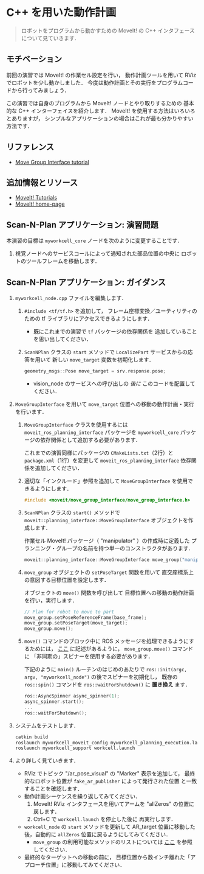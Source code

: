 # C++ を用いた動作計画

> ロボットをプログラムから動かすための MoveIt! の C++ インタフェースについて見ていきます．


## モチベーション

前回の演習では MoveIt! の作業セル設定を行い，
動作計画ツールを用いて RViz でロボットを少し動かしました．
今度は動作計画とその実行をプログラムコードから行ってみましょう．

この演習では自身のプログラムから MoveIt! ノードとやり取りするための
基本的な C++ インターフェイスを紹介します．
MoveIt! を使用する方法はいろいろとありますが，
シンプルなアプリケーションの場合はこれが最も分かりやすい方法です．


## リファレンス

* [Move Group Interface tutorial](http://docs.ros.org/kinetic/api/moveit_tutorials/html/doc/move_group_interface/move_group_interface_tutorial.html#setup)


## 追加情報とリソース

 * [MoveIt! Tutorials](http://docs.ros.org/kinetic/api/moveit_tutorials/html/)
 * [MoveIt! home-page](http://moveit.ros.org/)


## Scan-N-Plan アプリケーション: 演習問題

本演習の目標は
`myworkcell_core` ノードを次のように変更することです．

 1. 視覚ノードへのサービスコールによって通知された部品位置の中央に
    ロボットのツールフレームを移動します．


## Scan-N-Plan アプリケーション: ガイダンス

 1. `myworkcell_node.cpp` ファイルを編集します．

    1. `#include <tf/tf.h>` を追加して，
       フレーム座標変換／ユーティリティのための
       tf ライブラリにアクセスできるようにします．

       * 既にこれまでの演習で
         `tf` パッケージの依存関係を
         追加していることを思い出してください．

    1. `ScanNPlan` クラスの `start` メソッドで
       `LocalizePart` サービスからの応答を用いて
       新しい `move_target` 変数を初期化します．

       ``` c++
       geometry_msgs::Pose move_target = srv.response.pose;
       ```

       * vision_node のサービスへの呼び出しの _後に_
         このコードを配置してください．

 1. `MoveGroupInterface` を用いて
    `move_target` 位置への移動の動作計画・実行を行います．

    1. `MoveGroupInterface` クラスを使用するには
       `moveit_ros_planning_interface` パッケージを
       `myworkcell_core` パッケージの依存関係として追加する必要があります．

       これまでの演習同様にパッケージの `CMakeLists.txt`（2行）と
       `package.xml`（1行）を変更して
       `moveit_ros_planning_interface` 依存関係を追加してください．

    1. 適切な「インクルード」参照を追加して
       `MoveGroupInterface` を使用できるようにします．

       ```c++
       #include <moveit/move_group_interface/move_group_interface.h>
       ```

    1. `ScanNPlan` クラスの `start()` メソッドで
       `moveit::planning_interface::MoveGroupInterface`
       オブジェクトを作成します．

       作業セル MoveIt! パッケージ（ "manipulator" ）の作成時に定義した
       プランニング・グループの名前を持つ単一のコンストラクタがあります．

       ```c++
       moveit::planning_interface::MoveGroupInterface move_group("manipulator");
       ```

    1. `move_group` オブジェクトの `setPoseTarget` 関数を用いて
       直交座標系上の意図する目標位置を設定します．

       オブジェクトの `move()` 関数を呼び出して
       目標位置への移動の動作計画を行い，実行します．

       ```c++
       // Plan for robot to move to part
       move_group.setPoseReferenceFrame(base_frame);
       move_group.setPoseTarget(move_target);
       move_group.move();
       ```

    1. `move()` コマンドのブロック中に
       ROS メッセージを処理できるようにするためには，
       [ここ](http://docs.ros.org/jade/api/moveit_ros_planning_interface/html/classmoveit_1_1planning__interface_1_1MoveGroup.html#a4c63625e2e9eb5c342d1fc6732bd8cf7)
       に記述があるように，
       `move_group.move()` コマンドに
      「非同期の」スピナーを使用する必要があります．

       下記のように `main()` ルーチンのはじめのあたりで
       `ros::init(argc, argv, "myworkcell_node")`
       の後でスピナーを初期化し，
       既存の `ros::spin()` コマンドを
       `ros::waitForShutdown()` に **置き換え** ます．

       ```c++
       ros::AsyncSpinner async_spinner(1);
       async_spinner.start();
       ...
       ros::waitForShutdown();
       ```

 1. システムをテストします．

    ``` bash
    catkin build
    roslaunch myworkcell_moveit_config myworkcell_planning_execution.launch
    roslaunch myworkcell_support workcell.launch
    ```

 1. より詳しく見ていきます．

    * RViz でトピック "/ar_pose_visual" の "Marker" 表示を追加して，
      最終的なロボット位置が
      `fake_ar_publisher` によって発行された位置
      と一致することを確認します．
    * 動作計画シーケンスを繰り返してみてください．
      1. MoveIt! RViz インタフェースを用いてアームを
         "allZeros" の位置に戻します．
      1. Ctrl+C で `workcell.launch` を停止した後に
         再実行します．
    * `workcell_node` の `start` メソッドを更新して
      AR_target 位置に移動した後，自動的に
      `allZeros` 位置に戻るようにしてみてください．
        * `move_group` の利用可能なメソッドのリストについては
          [ここ](http://docs.ros.org/kinetic/api/moveit_ros_planning_interface/html/classmoveit_1_1planning__interface_1_1MoveGroup.html)
          を参照してください．
    * 最終的なターゲットへの移動の前に，
      目標位置から数インチ離れた「アプローチ位置」に移動してみてください．
